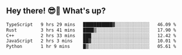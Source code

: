 ## Hey there! 😎👋 What's up?

<!--START_SECTION:waka-->

```txt
TypeScript   9 hrs 29 mins   ███████████▓░░░░░░░░░░░░░   46.09 %
Rust         3 hrs 41 mins   ████▒░░░░░░░░░░░░░░░░░░░░   17.90 %
C++          2 hrs 33 mins   ███░░░░░░░░░░░░░░░░░░░░░░   12.42 %
JavaScript   2 hrs 3 mins    ██▓░░░░░░░░░░░░░░░░░░░░░░   10.01 %
Python       1 hr 9 mins     █▒░░░░░░░░░░░░░░░░░░░░░░░   05.61 %
```

<!--END_SECTION:waka-->
